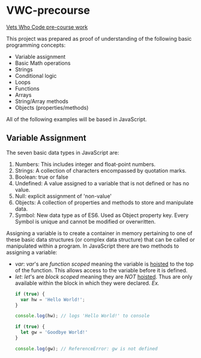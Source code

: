 # VWC-precourse
[Vets Who Code pre-course work](https://dev.to/vetswhocode/vets-who-code-pre-work-1gld)

This project was prepared as proof of understanding of the following basic programming concepts:
* Variable assignment
* Basic Math operations
* Strings
* Conditional logic
* Loops
* Functions
* Arrays
* String/Array methods
* Objects (properties/methods)

All of the following examples will be based in JavaScript.
## Variable Assignment

The seven basic data types in JavaScript are:
1. Numbers: This includes integer and float-point numbers.
2. Strings: A collection of characters encompassed by quotation marks.
3. Boolean: true or false
4. Undefined: A value assigned to a variable that is not defined or has no value.
5. Null: explicit assignment of 'non-value'
6. Objects: A collection of properties and methods to store and manipulate data.
7. Symbol: New data type as of ES6. Used as Object property key. Every Symbol is unique and cannot be modified or overwritten.

Assigning a variable is to create a container in memory pertaining to one of these basic data structures (or complex data structure)
that can be called or manipulated within a program.
  In JavaScript there are two methods to assigning a variable:
  * _*var*_:  _*var*_'s are *function scoped* meaning the variable is [hoisted] to the top of the function. This allows access to the variable before it is defined.
  * _*let*_: _*let*_'s are *block scoped* meaning they are *NOT* [hoisted]. Thus are only available within the block in which they were declared.
  *Ex.*
    ``` javascript
    if (true) {
      var hw = 'Hello World!';
    }

    console.log(hw); // logs 'Hello World!' to console

    if (true) {
      let gw = 'Goodbye World!'
    }

    console.log(gw); // ReferenceError: gw is not defined
    ```

[hoisted]: https://developer.mozilla.org/en-US/docs/Glossary/Hoisting